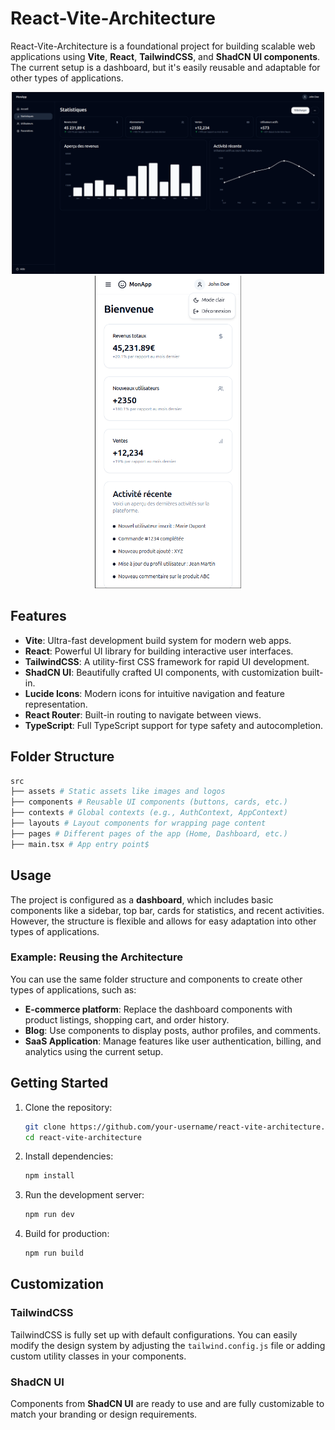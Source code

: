 # React-Vite-Architecture

React-Vite-Architecture is a foundational project for building scalable web applications using **Vite**, **React**, **TailwindCSS**, and **ShadCN UI components**. The current setup is a dashboard, but it's easily reusable and adaptable for other types of applications.

<p align="center">
  <img src="./src/assets/app_stats.png" alt="Screenshot" width="500" />
  <img src="./src/assets/app_phone.png" alt="Screenshot" height="500" />
</p>

## Features

- **Vite**: Ultra-fast development build system for modern web apps.
- **React**: Powerful UI library for building interactive user interfaces.
- **TailwindCSS**: A utility-first CSS framework for rapid UI development.
- **ShadCN UI**: Beautifully crafted UI components, with customization built-in.
- **Lucide Icons**: Modern icons for intuitive navigation and feature representation.
- **React Router**: Built-in routing to navigate between views.
- **TypeScript**: Full TypeScript support for type safety and autocompletion.

## Folder Structure

```bash
src
├── assets # Static assets like images and logos
├── components # Reusable UI components (buttons, cards, etc.)
├── contexts # Global contexts (e.g., AuthContext, AppContext)
├── layouts # Layout components for wrapping page content
├── pages # Different pages of the app (Home, Dashboard, etc.)
├── main.tsx # App entry point$
```

## Usage

The project is configured as a **dashboard**, which includes basic components like a sidebar, top bar, cards for statistics, and recent activities. However, the structure is flexible and allows for easy adaptation into other types of applications.

### Example: Reusing the Architecture

You can use the same folder structure and components to create other types of applications, such as:

- **E-commerce platform**: Replace the dashboard components with product listings, shopping cart, and order history.
- **Blog**: Use components to display posts, author profiles, and comments.
- **SaaS Application**: Manage features like user authentication, billing, and analytics using the current setup.

## Getting Started

1. Clone the repository:

   ```bash
   git clone https://github.com/your-username/react-vite-architecture.git
   cd react-vite-architecture
   ```

2. Install dependencies:

   ```bash
   npm install
   ```

3. Run the development server:

   ```bash
   npm run dev
   ```

4. Build for production:

   ```bash
   npm run build
   ```

## Customization

### TailwindCSS

TailwindCSS is fully set up with default configurations. You can easily modify the design system by adjusting the `tailwind.config.js` file or adding custom utility classes in your components.

### ShadCN UI

Components from **ShadCN UI** are ready to use and are fully customizable to match your branding or design requirements.
